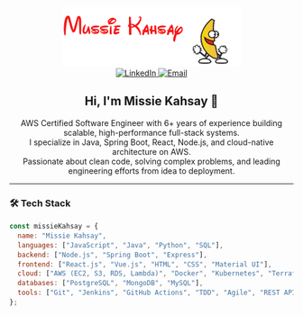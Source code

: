 <div align="center">
  <img src="mussiekahsay.gif" alt="profile-picture" />

  <div align='center'>
    <a href='https://www.linkedin.com/in/mussieteka/' target='_blank'>
      <img width="26" height="26" src="https://img.icons8.com/color/48/null/linkedin-2--v1.png" alt="LinkedIn"/>
    </a>
    <a href="mailto:missiekahsay@gmail.com" target='_blank'>
      <img width="26" height="26" src="https://img.icons8.com/fluency/48/null/apple-mail.png" alt="Email"/>
    </a>
  </div>

  <h2>Hi, I'm Missie Kahsay 👋</h2>
</div>

<div align="center">
  <p>
    AWS Certified Software Engineer with 6+ years of experience building scalable, high-performance full-stack systems.<br/>
    I specialize in Java, Spring Boot, React, Node.js, and cloud-native architecture on AWS. <br/>
    Passionate about clean code, solving complex problems, and leading engineering efforts from idea to deployment.
  </p>
</div>

---

### 🛠️ Tech Stack

```javascript
const missieKahsay = {
  name: "Missie Kahsay",
  languages: ["JavaScript", "Java", "Python", "SQL"],
  backend: ["Node.js", "Spring Boot", "Express"],
  frontend: ["React.js", "Vue.js", "HTML", "CSS", "Material UI"],
  cloud: ["AWS (EC2, S3, RDS, Lambda)", "Docker", "Kubernetes", "Terraform"],
  databases: ["PostgreSQL", "MongoDB", "MySQL"],
  tools: ["Git", "Jenkins", "GitHub Actions", "TDD", "Agile", "REST APIs"]
};
